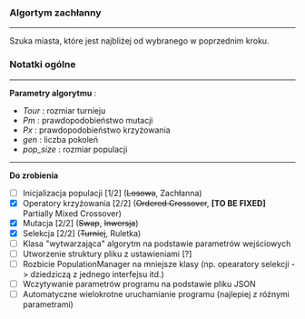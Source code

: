 ### Algortym zachłanny

---

Szuka miasta, które jest najbliżej od wybranego w poprzednim kroku.

### Notatki ogólne

---

**Parametry algorytmu** :

- *Tour* : rozmiar turnieju
- *Pm* : prawdopodobieństwo mutacji
- *Px* : prawdopodobieństwo krzyżowania
- *gen* : liczba pokoleń
- *pop_size* : rozmiar populacji

---

**Do zrobienia**

- [ ] Inicjalizacja populacji [1/2] (~~Losowa~~, Zachłanna)
- [X] Operatory krzyżowania [2/2] (~~Ordered Crossover~~, **[TO BE FIXED]** Partially Mixed Crossover)
- [X] Mutacja [2/2] (~~Swap~~, ~~Inwersja~~)
- [X] Selekcja [2/2] (~~Turniej~~, Ruletka)
- [ ] Klasa "wytwarzająca" algorytm na podstawie parametrów wejściowych
- [ ] Utworzenie struktury pliku z ustawieniami [?]
- [ ] Rozbicie PopulationManager na mniejsze klasy (np. opearatory selekcji -> dziedziczą z jednego interfejsu itd.)
- [ ] Wczytywanie parametrów programu na podstawie pliku JSON
- [ ] Automatyczne wielokrotne uruchamianie programu (najlepiej z różnymi parametrami) 

